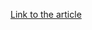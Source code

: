 [Link to the article](https://blog.sekoia.io/hadooken-and-k4spreader-the-8220-gangs-latest-arsenal/)
